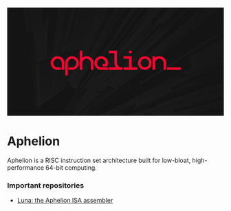 ![Aphelion Logo](https://github.com/orbit-systems/aphelion/blob/main/readme-assets/aphelion64.png)
# Aphelion
Aphelion is a RISC instruction set architecture built for low-bloat, high-performance 64-bit computing.


### Important repositories
- [Luna: the Aphelion ISA assembler](https://github.com/orbit-systems/luna)
